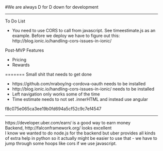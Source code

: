 
#We are always D for D 
down for development
</br>
<hr>
To Do List
<ul>
  <li>You need to use CORS to call from javascript. See timeestimate.js as an example. Before we deploy we have to figure out this: http://blog.ionic.io/handling-cors-issues-in-ionic/</li>
</ul>

Post-MVP Features
<ul>
  <li>Pricing</li>
  <li>Rewards</li>
</ul>
=======
Small shit that needs to get done
<ul>
<li>https://github.com/nraboy/ng-cordova-oauth needs to be installed</li>
<li>http://blog.ionic.io/handling-cors-issues-in-ionic/ needs to be installed</li>
<li>Left navigation only works some of the time</li>
<li>Time estimate needs to not set .innerHTML and instead use angular</li>
</ul>

f8c075e065ca3ee19b0fd694a5cf52c9c7ef4547
<hr>
https://developer.uber.com/earn/ is a good way to earn money</br>
Backend, http://falconframework.org/ looks excellent</br>
I know we wanted to do node.js for the backend but uber provides all kinds of extra help in python so it actually might be easier to use that - we have to jump through some hoops like cors if we use javascript.
